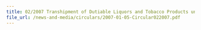 ```yaml
---
title: 02/2007 Transhipment of Dutiable Liquors and Tobacco Products under "through" Bills of Lading within same FTZ
file_url: /news-and-media/circulars/2007-01-05-Circular022007.pdf
---
```


